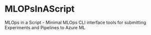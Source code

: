 # MLOPsInAScript
MLOps in a Script - Minimal MLOps CLI interface tools for submitting Experiments and Pipelines to Azure ML
